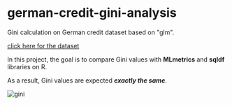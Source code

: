 # german-credit-gini-analysis

Gini calculation on German credit dataset based on "glm".

[click here for the dataset](https://www.kaggle.com/kabure/german-credit-data-with-risk)

In this project, the goal is to compare Gini values with **MLmetrics** and **sqldf** libraries on R.

As a result, Gini values are expected ***exactly the same***.

![gini](https://user-images.githubusercontent.com/29989590/104888317-9fb2a080-597d-11eb-96d2-0b7f956d2648.png)
